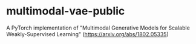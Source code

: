 # multimodal-vae-public
A PyTorch implementation of "Multimodal Generative Models for Scalable Weakly-Supervised Learning" (https://arxiv.org/abs/1802.05335)
